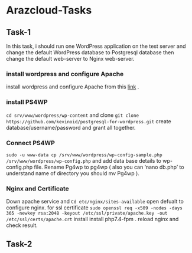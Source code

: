 # Arazcloud-Tasks
## Task-1
In this task, i should run one WordPress application on the test server and change the default WordPress database to Postgresql database then change the   default web-server to Nginx web-server.
### install wordpress and configure Apache
install wordpress and configure Apache from this [link](https://ubuntu.com/tutorials/install-and-configure-wordpress#3-install-wordpress) .
### install PS4WP
`cd srv/www/wordpress/wp-content` and clone  `git clone https://github.com/kevinoid/postgresql-for-wordpress.git` 
create database/username/password and grant all together.
### Connect PS4WP
`sudo -u www-data cp /srv/www/wordpress/wp-config-sample.php /srv/www/wordpress/wp-config.php` and add data base details to wp-config.php file.
Rename Pg4wp to pg4wp ( also you can ‘nano db.php’ to understand name of directory you should mv Pg4wp ).
### Nginx and Certificate
Down apache service and `Cd etc/nginx/sites-available`  open defualt to configure nginx.
for ssl certificate `sudo openssl req -x509 -nodes -days 365 -newkey rsa:2048 -keyout /etc/ssl/private/apache.key -out /etc/ssl/certs/apache.crt`
install  install php7.4-fpm .
reload nginx and check result.
## Task-2
